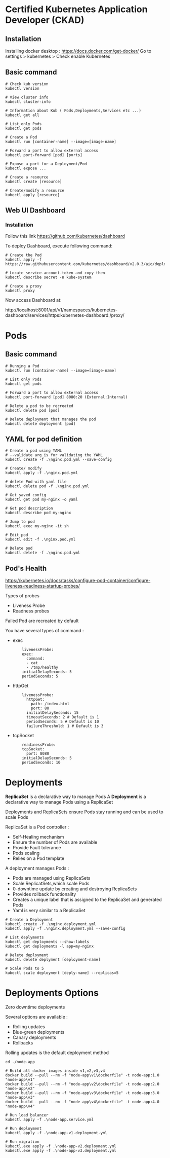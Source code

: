 # Certified Kubernetes Application Developer (CKAD) 

## Installation

Installing docker desktop : https://docs.docker.com/get-docker/
Go to settings > kubernetes > Check enable Kubernetes

## Basic command 

```
# Check kub version
kubectl version

# View cluster info
kubectl cluster-info

# Information about Kub ( Pods,Deployments,Services etc ...)
kubectl get all

# List only Pods
kubectl get pods

# Create a Pod
kubectl run [container-name] --image=[image-name]

# Forward a port to allow external access
kubectl port-forward [pod] [ports] 

# Expose a port for a Deployment/Pod
kubectl expose ...

# Create a resource
kubectl create [resource]

# Create/modify a resource
kubectl apply [resource]
```

## Web UI Dashboard

### Installation 

Follow this link https://github.com/kubernetes/dashboard

To deploy Dashboard, execute following command:


```
# Create the Pod
kubectl apply -f https://raw.githubusercontent.com/kubernetes/dashboard/v2.0.3/aio/deploy/recommended.yaml

# Locate service-account-token and copy then
kubectl describe secret -n kube-system

# Create a proxy 
kubectl proxy
```
Now access Dashboard at:

http://localhost:8001/api/v1/namespaces/kubernetes-dashboard/services/https:kubernetes-dashboard:/proxy/


# Pods

## Basic command 

```
# Running a Pod
kubectl run [container-name] --image=[image-name]

# List only Pods
kubectl get pods

# Forward a port to allow external access
kubectl port-forward [pod] 8080:20 (External:Internal)

# Delete a pod to be recreated
kubectl delete pod [pod]

# Delete deployment that manages the pod
kubectl delete deployment [pod]

```

## YAML for pod definition

```
# Create a pod using YAML 
# --validate arg is for validating the YAML
kubectl create -f .\nginx.pod.yml --save-config

# Create/ modify
kubectl apply -f .\nginx.pod.yml

# delete Pod with yaml file
kubectl delete pod -f .\nginx.pod.yml

# Get saved config 
kubectl get pod my-nginx -o yaml

# Get pod description
kubectl describe pod my-nginx

# Jump to pod 
kubectl exec my-nginx -it sh

# Edit pod 
kubectl edit -f .\nginx.pod.yml

# Delete pod 
kubectl delete -f .\nginx.pod.yml

```

## Pod's Health

https://kubernetes.io/docs/tasks/configure-pod-container/configure-liveness-readiness-startup-probes/


Types of probes 
- Liveness Probe
- Readness probes

Failed Pod are recreated by default

You have several types of command :
- exec
  ```
      livenessProbe:
      exec:
        command:
        - cat
        - /tmp/healthy
      initialDelaySeconds: 5
      periodSeconds: 5
  ```
- httpGet
  ```
      livenessProbe:
        httpGet:
          path: /index.html
          port: 80
        initialDelaySeconds: 15
        timeoutSeconds: 2 # Default is 1
        periodSeconds: 5 # Default is 10
        failureThreshold: 1 # Default is 3
  ```
- tcpSocket
  ```
      readinessProbe:
      tcpSocket:
        port: 8080
      initialDelaySeconds: 5
      periodSeconds: 10

  ```

# Deployments

**ReplicaSet** is a declarative way to manage Pods
A **Deployment** is a declarative way to manage Pods using a ReplicaSet

Deployments and ReplicaSets ensure Pods stay running and can be used to scale Pods

ReplicaSet is a Pod controller :
- Self-Healing mechanism
- Ensure the number of Pods are available
- Provide Fault tolerance
- Pods scaling
- Relies on a Pod template

A deployment manages Pods : 
- Pods are managed using ReplicaSets
- Scale ReplicatSets,which scale Pods
- 0-downtime update by creating and destroying ReplicaSets
- Provides rollback functionality
- Creates a unique label that is assigned to the ReplicaSet and generated Pods
- Yaml is very similar to a ReplicaSet

```
# Create a Deployment
kubectl create -f .\nginx.deployment.yml
kubectl apply -f .\nginx.deployment.yml --save-config

# List deplyments
kubectl get deployments --show-labels
kubectl get deployments -l app=my-nginx

# Delete deployment
kubectl delete deplyment [deployment-name] 

# Scale Pods to 5
kubectl scale deployment [deply-name] --replicas=5
```
# Deployments Options

Zero downtime deployments

Several options are available :
- Rolling updates
- Blue-green deployments
- Canary deployments
- Rollbacks

Rolling updates is the default deployment method

```
cd ./node-app

# Build all docker images inside v1,v2,v3,v4
docker build --pull --rm -f "node-app\v1\dockerfile" -t node-app:1.0 "node-app\v1"
docker build --pull --rm -f "node-app\v2\dockerfile" -t node-app:2.0 "node-app\v2"
docker build --pull --rm -f "node-app\v3\dockerfile" -t node-app:3.0 "node-app\v3"
docker build --pull --rm -f "node-app\v4\dockerfile" -t node-app:4.0 "node-app\v4"

# Run load balancer
kubectl apply -f .\node-app.service.yml

# Run deployment
kubectl apply -f .\node-app-v1.deployment.yml

# Run migration
kubectl.exe apply -f .\node-app-v2.deployment.yml
kubectl.exe apply -f .\node-app-v3.deployment.yml

```